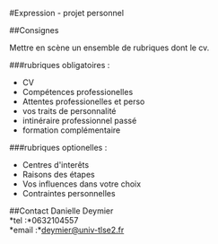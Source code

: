 #Expression - projet personnel


##Consignes

Mettre en scène un ensemble de rubriques dont le cv.

###rubriques obligatoires :
- CV
- Compétences professionelles
- Attentes professionelles et perso
- vos traits de personnalité
- intinéraire professionnel passé
- formation complémentaire

###rubriques optionelles :
- Centres d'interêts
- Raisons des étapes
- Vos influences dans votre choix
- Contraintes personnelles

##Contact
Danielle Deymier<br />
*tel :*0632104557<br />
*email :*deymier@univ-tlse2.fr